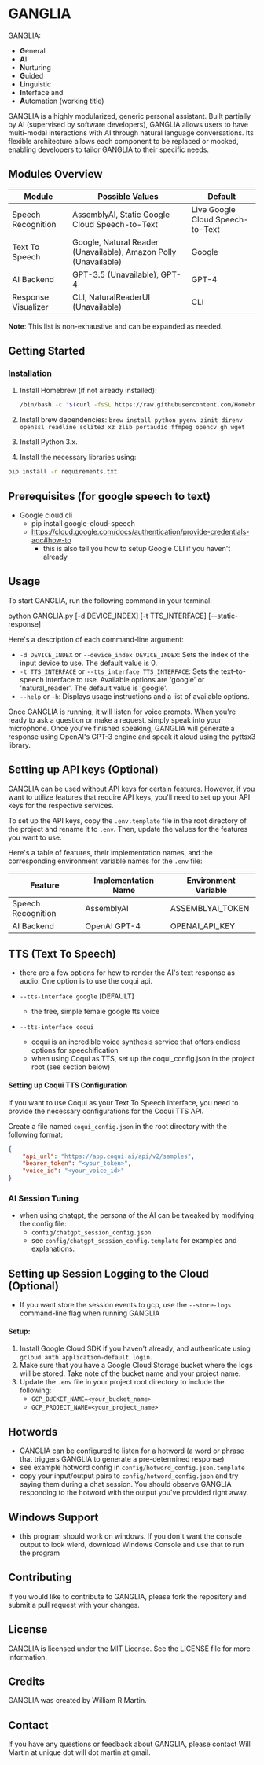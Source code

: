 # GANGLIA

GANGLIA:
- <b>G</b>eneral
- <b>A</b>I
- <b>N</b>urturing
- <b>G</b>uided
- <b>L</b>inguistic
- <b>I</b>nterface and
- <b>A</b>utomation (working title)

GANGLIA is a highly modularized, generic personal assistant. Built partially by AI (supervised by software developers), GANGLIA allows users to have multi-modal interactions with AI through natural language conversations. Its flexible architecture allows each component to be replaced or mocked, enabling developers to tailor GANGLIA to their specific needs.

## Modules Overview

| Module              | Possible Values | Default |
|---------------------|-----------------|---------|
| Speech Recognition  | AssemblyAI, Static Google Cloud Speech-to-Text | Live Google Cloud Speech-to-Text |
| Text To Speech      | Google, Natural Reader (Unavailable), Amazon Polly (Unavailable) | Google |
| AI Backend          | GPT-3.5 (Unavailable), GPT-4 | GPT-4 |
| Response Visualizer | CLI, NaturalReaderUI (Unavailable) | CLI |

**Note**: This list is non-exhaustive and can be expanded as needed.

## Getting Started

### Installation

1. Install Homebrew (if not already installed):
   ```bash
   /bin/bash -c "$(curl -fsSL https://raw.githubusercontent.com/Homebrew/install/HEAD/install.sh)"

2. Install brew dependencies:
`brew install python pyenv zinit direnv openssl readline sqlite3 xz zlib portaudio ffmpeg opencv gh wget`

3. Install Python 3.x.
4. Install the necessary libraries using:
```bash
pip install -r requirements.txt
```

## Prerequisites (for google speech to text)

- Google cloud cli
    - pip install google-cloud-speech
    - https://cloud.google.com/docs/authentication/provide-credentials-adc#how-to
        - this is also tell you how to setup Google CLI if you haven't already

## Usage

To start GANGLIA, run the following command in your terminal:

python GANGLIA.py [-d DEVICE_INDEX] [-t TTS_INTERFACE] [--static-response]

Here's a description of each command-line argument:

- `-d DEVICE_INDEX` or `--device_index DEVICE_INDEX`: Sets the index of the input device to use. The default value is 0.
- `-t TTS_INTERFACE` or `--tts_interface TTS_INTERFACE`: Sets the text-to-speech interface to use. Available options are 'google' or 'natural_reader'. The default value is 'google'.
- `--help` or `-h`: Displays usage instructions and a list of available options.

Once GANGLIA is running, it will listen for voice prompts. When you're ready to ask a question or make a request, simply speak into your microphone. Once you've finished speaking, GANGLIA will generate a response using OpenAI's GPT-3 engine and speak it aloud using the pyttsx3 library.

## Setting up API keys (Optional)

GANGLIA can be used without API keys for certain features. However, if you want to utilize features that require API keys, you'll need to set up your API keys for the respective services.

To set up the API keys, copy the `.env.template` file in the root directory of the project and rename it to `.env`. Then, update the values for the features you want to use.

Here's a table of features, their implementation names, and the corresponding environment variable names for the `.env` file:

| Feature            | Implementation Name | Environment Variable      |
|--------------------|---------------------|---------------------------|
| Speech Recognition | AssemblyAI          | ASSEMBLYAI_TOKEN          |
| AI Backend         | OpenAI GPT-4        | OPENAI_API_KEY            |

## TTS (Text To Speech)

- there are a few options for how to render the AI's text response as audio. One option is to use the coqui api.

- `--tts-interface google` [DEFAULT]
    - the free, simple female google tts voice
- `--tts-interface coqui`
    - coqui is an incredible voice synthesis service that offers endless options for speechification
    - when using Coqui as TTS, set up the coqui_config.json in the project root (see section below)

#### Setting up Coqui TTS Configuration

If you want to use Coqui as your Text To Speech interface, you need to provide the necessary configurations for the Coqui TTS API. 

Create a file named `coqui_config.json` in the root directory with the following format:

```json
{
    "api_url": "https://app.coqui.ai/api/v2/samples",
    "bearer_token": "<your_token>",
    "voice_id": "<your_voice_id>"
}
```

### AI Session Tuning

- when using chatgpt, the persona of the AI can be tweaked by modifying the config file:
    - `config/chatgpt_session_config.json`
    - see `config/chatgpt_session_config.template` for examples and explanations.

## Setting up Session Logging to the Cloud (Optional)

- If you want store the session events to gcp, use the `--store-logs` command-line flag when running GANGLIA

#### Setup:

1. Install Google Cloud SDK if you haven't already, and authenticate using `gcloud auth application-default login`. 
2. Make sure that you have a Google Cloud Storage bucket where the logs will be stored. Take note of the bucket name and your project name.
3. Update the `.env` file in your project root directory to include the following:
   - `GCP_BUCKET_NAME=<your_bucket_name>`
   - `GCP_PROJECT_NAME=<your_project_name>`

## Hotwords

- GANGLIA can be configured to listen for a hotword (a word or phrase that triggers GANGLIA to generate a pre-determined response)
- see example hotword config in `config/hotword_config.json.template`
- copy your input/output pairs to `config/hotword_config.json` and try saying them during a chat session. You should observe GANGLIA responding to the hotword with the output you've provided right away.

## Windows Support

- this program should work on windows. If you don't want the console output to look wierd, download Windows Console and use that to run the program

## Contributing

If you would like to contribute to GANGLIA, please fork the repository and submit a pull request with your changes.

## License

GANGLIA is licensed under the MIT License. See the LICENSE file for more information.

## Credits

GANGLIA was created by William R Martin.

## Contact

If you have any questions or feedback about GANGLIA, please contact Will Martin at unique dot will dot martin at gmail.
